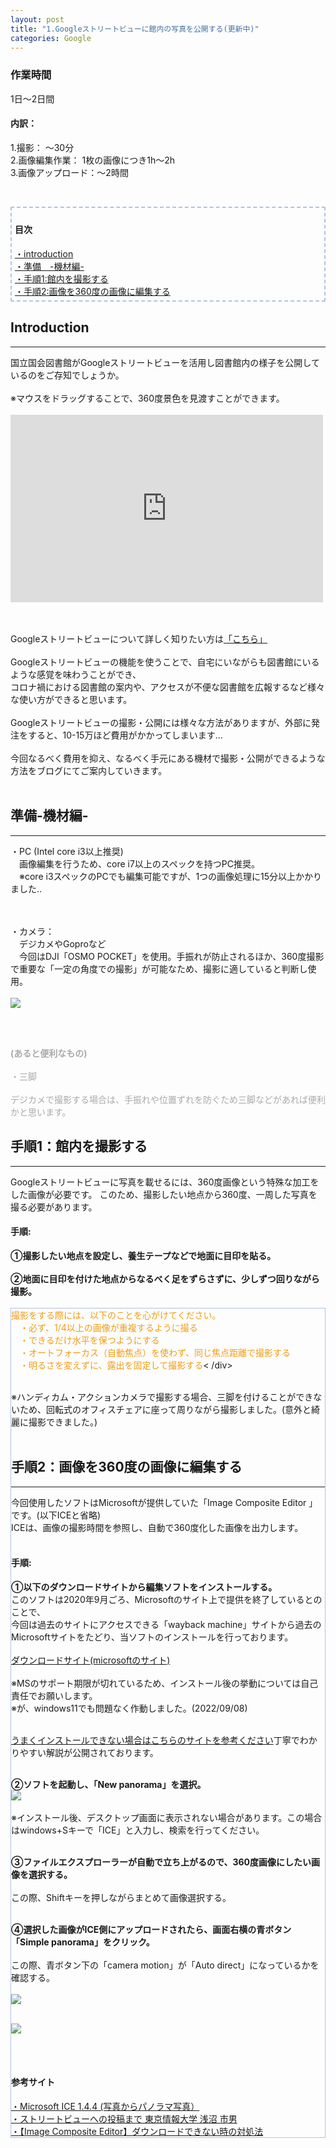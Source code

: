 ```yaml
---
layout: post
title: "1.Googleストリートビューに館内の写真を公開する(更新中)"
categories: Google
---
```


<h3>作業時間</h3>
<p>1日～2日間
 
<h4>内訳：</h4>
1.撮影： ～30分<br>
2.画像編集作業： 1枚の画像につき1h～2h<br>
3.画像アップロード：～2時間</p>

<p>&nbsp;</p>
<!--目次ページ--><!--目次を追加する場合は以下のテンプレートをご使用ください。
--テンプレート--　【目次→<a href="#★★">・〇〇図書館</a></div>】【見出し→<h3 id="★★">・〇〇図書館</h3>】　★は任意の文字(英数)を入力ください。-->

<div style="border-radius: 2px; border: 2px dashed #b0c4de ;font-size: 100%; padding: 5px;">
<h4>目次</h4>
<a href="#intro">・introduction </a><br>
<a href="#ready">・準備　-機材編- </a><br>
<a href="#photo">・手順1:館内を撮影する </a> <br>
<a href="#install">・手順2:画像を360度の画像に編集する</a> <br>
</div>

<h2 id="intro">Introduction</h2>
<hr>
国立国会図書館がGoogleストリートビューを活用し図書館内の様子を公開しているのをご存知でしょうか。<br><br>
※マウスをドラッグすることで、360度景色を見渡すことができます。<br>
<br>
<iframe src="https://www.google.com/maps/embed?pb=!4v1667891949127!6m8!1m7!1sCAoSLEFGMVFpcE1BU3JJdEl0bGNHV2x1NFA4WnN4TC1lck50cm1peFVQZGwyUTNZ!2m2!1d35.659956684452!2d139.74566229738!3f351.4751285601994!4f0.4378803382282257!5f0.7820865974627469" width="500" height="300" style="border:0;" allowfullscreen="" loading="lazy" referrerpolicy="no-referrer-when-downgrade"></iframe>

<br><br>
Googleストリートビューについて詳しく知りたい方は<a href="https://support.google.com/maps/answer/3402585?hl=ja" target="_blank">「こちら」</a><br>
<br>
Googleストリートビューの機能を使うことで、自宅にいながらも図書館にいるような感覚を味わうことができ、<br>
コロナ禍における図書館の案内や、アクセスが不便な図書館を広報するなど様々な使い方ができると思います。
<br>
<br>
Googleストリートビューの撮影・公開には様々な方法がありますが、外部に発注をすると、10-15万ほど費用がかかってしまいます…
<br><br>
今回なるべく費用を抑え、なるべく手元にある機材で撮影・公開ができるような方法をブログにてご案内していきます。
<br><br>
<div align="left">

 
 <h2 id="ready">準備-機材編-</h2>
 <hr>
・PC (Intel core i3以上推奨)<br>　画像編集を行うため、core i7以上のスペックを持つPC推奨。<br>　※core i3スペックのPCでも編集可能ですが、1つの画像処理に15分以上かかりました..</p><br><br>
・カメラ：<br>　デジカメやGoproなど<br>　今回はDJI「OSMO POCKET」を使用。手振れが防止されるほか、360度撮影で重要な「一定の角度での撮影」が可能なため、撮影に適していると判断し使用。<br><br>

<image src="https://user-images.githubusercontent.com/112707839/200494999-1947018e-6b30-4814-9ca3-92aac13f7424.jpg" />


<br><br>

<span style="color:#a9a9a9;">
 <b>(あると便利なもの)</b><br><br>
・三脚<br><br>
デジカメで撮影する場合は、手振れや位置ずれを防ぐため三脚などがあれば便利かと思います。</span>

<h2 id="photo">手順1：館内を撮影する</h2>
 <hr>
Googleストリートビューに写真を載せるには、360度画像という特殊な加工をした画像が必要です。
このため、撮影したい地点から360度、一周した写真を撮る必要があります。

<h4>手順:</h4>
<b>①撮影したい地点を設定し、養生テープなどで地面に目印を貼る。<br><br>
②地面に目印を付けた地点からなるべく足をずらさずに、少しずつ回りながら撮影。</b><br><br>

<div style = "border: solid 1px #b0c4de"> <span style="color:#f39c12;">撮影をする際には、以下のことを心がけてください。<br>
　・必ず、1/4以上の画像が重複するように撮る<br>
　・できるだけ水平を保つようにする<br>
　・オートフォーカス（自動焦点）を使わず、同じ焦点距離で撮影する<br>
　・明るさを変えずに、露出を固定して撮影する</span>< /div><br><br>

※ハンディカム・アクションカメラで撮影する場合、三脚を付けることができないため、回転式のオフィスチェアに座って周りながら撮影しました。(意外と綺麗に撮影できました。) <br>
<br>
<h2 id="install">手順2：画像を360度の画像に編集する</h2>
 <hr>
今回使用したソフトはMicrosoftが提供していた「Image Composite Editor 」です。(以下ICEと省略)<br>
ICEは、画像の撮影時間を参照し、自動で360度化した画像を出力します。<br>
<br>
<h4>手順:</h4>
<b>①以下のダウンロードサイトから編集ソフトをインストールする。</b><br>
このソフトは2020年9月ごろ、Microsoftのサイト上で提供を終了しているとのことで、<br>
今回は過去のサイトにアクセスできる「wayback machine」サイトから過去のMicrosoftサイトをたどり、当ソフトのインストールを行っております。<br>
<br>
<a href="https://web.archive.org/web/20200713185611/https://www.microsoft.com/en-us/download/details.aspx?id=52459">ダウンロードサイト(microsoftのサイト)</a><br><br>
※MSのサポート期限が切れているため、インストール後の挙動については自己責任でお願いします。<br>
※が、windows11でも問題なく作動しました。(2022/09/08)<br><br>

<a href="https://www.naporitansushi.com/ice-not-download/">うまくインストールできない場合はこちらのサイトを参考ください</a>丁寧でわかりやすい解説が公開されております。
<br><br>


<b>②ソフトを起動し、「New panorama」を選択。</b><br>
<image src="https://user-images.githubusercontent.com/112707839/200499830-bfa8b8f3-c835-4050-a537-50714f55166f.JPG" />
<br>
<br>※インストール後、デスクトップ画面に表示されない場合があります。この場合はwindows+Sキーで「ICE」と入力し、検索を行ってください。<br>
<br>

<b>③ファイルエクスプローラーが自動で立ち上がるので、360度画像にしたい画像を選択する。</b>
<br><br>この際、Shiftキーを押しながらまとめて画像選択する。<br><br>
 
 
<b>④選択した画像がICE側にアップロードされたら、画面右横の青ボタン「Simple panorama」をクリック。</b>
<br><br>この際、青ボタン下の「camera motion」が「Auto direct」になっているかを確認する。<br><br>
<image src="https://user-images.githubusercontent.com/112707839/200500119-16b84ce4-a3dd-416b-a629-1d0395c35e52.JPG" /> 
<br><br>
 

<image src="https://user-images.githubusercontent.com/112707839/200500546-ec2ddf0c-d5b2-420d-96db-02bd0f4fd30b.JPG" /> 
 
<br><br>
<h4>参考サイト</h4>
<a href="https://www.naporitansushi.com/ice-not-download/">・Microsoft ICE 1.4.4 (写真からパノラマ写真）</a><br>
<a href="http://www.edu.tuis.ac.jp/~asanuma/Asanuma2007/Lectures/SI2007/StreetView.pdf">・ストリートビューへの投稿まで 東京情報大学 浅沼 市男</a><br>
<a href="https://www.naporitansushi.com/ice-not-download/">・【Image Composite Editor】ダウンロードできない時の対処法</a><br>

